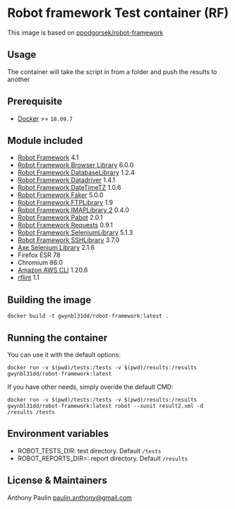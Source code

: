 # Robot framework Test container (RF)

This image is based on [ppodgorsek/robot-framework](https://github.com/ppodgorsek/docker-robot-framework/)

## Usage

The container will take the script in from a folder and push the results to another

## Prerequisite 

* [Docker](https://docs.docker.com/) >= `18.09.7`

## Module included

* [Robot Framework](https://github.com/robotframework/robotframework) 4.1
* [Robot Framework Browser Library](https://github.com/MarketSquare/robotframework-browser) 6.0.0
* [Robot Framework DatabaseLibrary](https://github.com/franz-see/Robotframework-Database-Library) 1.2.4
* [Robot Framework Datadriver](https://github.com/Snooz82/robotframework-datadriver) 1.4.1
* [Robot Framework DateTimeTZ](https://github.com/testautomation/DateTimeTZ) 1.0.6
* [Robot Framework Faker](https://github.com/guykisel/robotframework-faker) 5.0.0
* [Robot Framework FTPLibrary](https://github.com/kowalpy/Robot-Framework-FTP-Library) 1.9
* [Robot Framework IMAPLibrary 2](https://pypi.org/project/robotframework-imaplibrary2/) 0.4.0
* [Robot Framework Pabot](https://github.com/mkorpela/pabot) 2.0.1
* [Robot Framework Requests](https://github.com/bulkan/robotframework-requests) 0.9.1
* [Robot Framework SeleniumLibrary](https://github.com/robotframework/SeleniumLibrary) 5.1.3
* [Robot Framework SSHLibrary](https://github.com/robotframework/SSHLibrary) 3.7.0
* [Axe Selenium Library](https://github.com/mozilla-services/axe-selenium-python) 2.1.6
* Firefox ESR 78
* Chromium 86.0
* [Amazon AWS CLI](https://pypi.org/project/awscli/) 1.20.6
* [rflint](https://pypi.org/project/robotframework-lint/) 1.1

## Building the image

```
docker build -t gwynbl31dd/robot-framework:latest .
```

## Running the container

You can use it with the default options:

```
docker run -v $(pwd)/tests:/tests -v $(pwd)/results:/results gwynbl31dd/robot-framework:latest
```

If you have other needs, simply overide the default CMD:

```
docker run -v $(pwd)/tests:/tests -v $(pwd)/results:/results gwynbl31dd/robot-framework:latest robot --xunit result2.xml -d /results /tests
```

## Environment variables

* ROBOT_TESTS_DIR: test directory. Default ``/tests``
* ROBOT_REPORTS_DIR=: report directory. Default ``/results``

## License & Maintainers

Anthony Paulin <paulin.anthony@gmail.com>